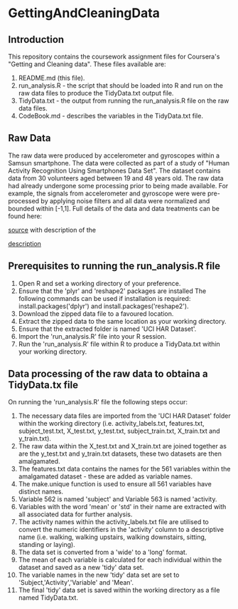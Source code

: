 GettingAndCleaningData
======================

Introduction
------------
This repository contains the coursework assignment files for Coursera's "Getting and Cleaning data". These files available are:

1. README.md (this file).
2. run_analysis.R - the script that should be loaded into R and run on the raw data files to produce the TidyData.txt output file.
3. TidyData.txt - the output from running the run_analysis.R file on the raw data files.
4. CodeBook.md - describes the variables in the TidyData.txt file.


Raw Data
--------
The raw data were produced by accelerometer and gyroscopes within a Samsun smartphone. The data were collected as part of a study of "Human Activity Recognition Using Smartphones Data Set". The dataset contains data from 30 volunteers aged between 19 and 48 years old. The raw data had already undergone some processing prior to being made available. For example, the signals from accelerometer and gyroscope were were pre-processed by applying noise filters and all data were normalized and bounded within [-1,1]. Full details of the data and data treatments can be found here:

[source](https://d396qusza40orc.cloudfront.net/getdata%2Fprojectfiles%2FUCI%20HAR%20Dataset.zip) with description of the 

[description](http://archive.ics.uci.edu/ml/datasets/Human+Activity+Recognition+Using+Smartphones)



Prerequisites to running the run_analysis.R file
--------------------------------------------------------------

1. Open R and set a working directory of your preference.
2. Ensure that the 'plyr' and 'reshape2' packages are installed 
The following commands can be used if installation is required: install.packages('dplyr') and install.packages('reshape2').
3. Download the zipped data file to a favoured location.
4. Extract the zipped data to the same location as your working directory.
5. Ensure that the extracted folder is named 'UCI HAR Dataset'.
6. Import the 'run_analysis.R' file into your R session. 
7. Run the 'run_analysis.R' file within R to produce a TidyData.txt within your working directory. 



Data processing of the raw data to obtaina a TidyData.tx file 
--------------------------------------------------------------
On running the 'run_analysis.R' file the following steps occur:

1. The necessary data files are imported from the 'UCI HAR Dataset' folder within the working directory (i.e. activity_labels.txt, features.txt, subject_test.txt, X_test.txt, y_test.txt, subject_train.txt, X_train.txt and y_train.txt).
2. The raw data within the X_test.txt and X_train.txt are joined together as are the y_test.txt and y_train.txt datasets, these two datasets are then amalgamated.
3. The features.txt data contains the names for the 561 variables within the amalgamated dataset - these are added as variable names.
4. The make.unique function is used to ensure all 561 variables have distinct names.
5. Variable 562 is named 'subject' and Variable 563 is named 'activity.
6. Variables with the word 'mean' or 'std' in their name are extracted with all associated data for further analysis.
7. The activity names within the activity_labels.txt file are utilised to convert the numeric identifiers in the 'activity' column to a descriptive name (i.e. walking, walking upstairs, walking downstairs, sitting, standing or laying).
8. The data set is converted from a 'wide' to a 'long' format.
9. The mean of each variable is calculated for each individual within the dataset and saved as a new 'tidy' data set.
10. The variable names in the new 'tidy' data set are set to 'Subject,'Activity','Variable' and 'Mean'.
11. The final 'tidy' data set is saved within the working directory as a file named TidyData.txt.
